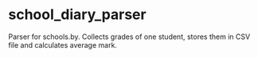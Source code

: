 # school_diary_parser
Parser for schools.by. Collects grades of one student, stores them in CSV file and calculates average mark.
